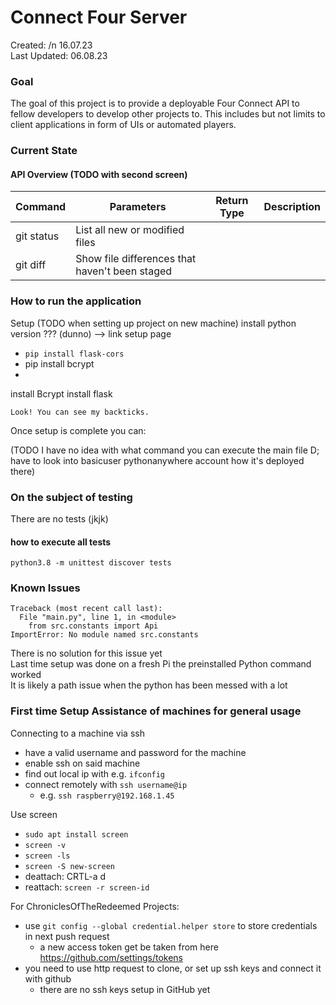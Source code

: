 # Connect Four Server

Created: /n 16.07.23  
Last Updated: 06.08.23

### Goal

The goal of this project is to provide a deployable Four Connect API to fellow developers to develop other projects to.
This includes but not limits to client applications in form of UIs or automated players.

### Current State

#### API Overview (TODO with second screen)

| Command    | Parameters                                     | Return Type | Description | 
|------------|------------------------------------------------|-------------|-------------| 
| git status | List all new or modified files                 |             |             | 
| git diff   | Show file differences that haven't been staged |             |             | 

### How to run the application

Setup (TODO when setting up project on new machine)
install python version ???  (dunno)
--> link setup page  

 - `pip install flask-cors`
 - pip install bcrypt
 - 
install Bcrypt
install flask

```
Look! You can see my backticks.
```
 
Once setup is complete you can:

(TODO I have no idea with what command you can execute the main file D; have to look into basicuser pythonanywhere account how it's deployed there)


### On the subject of testing

There are no tests (jkjk)

#### how to execute all tests

`python3.8 -m unittest discover tests`


### Known Issues

```
Traceback (most recent call last):
  File "main.py", line 1, in <module>
    from src.constants import Api
ImportError: No module named src.constants
```
There is no solution for this issue yet  
Last time setup was done on a fresh Pi the preinstalled Python command worked  
It is likely a path issue when the python has been messed with a lot

### First time Setup Assistance of machines for general usage

Connecting to a machine via ssh
 - have a valid username and password for the machine
 - enable ssh on said machine
 - find out local ip with e.g. `ifconfig`
 - connect remotely with `ssh username@ip`  
   - e.g. `ssh raspberry@192.168.1.45`

Use screen
 - `sudo apt install screen`
 - `screen -v`
 - `screen -ls`
 - `screen -S new-screen`
 - deattach: CRTL-a d 
 - reattach: `screen -r screen-id`

For ChroniclesOfTheRedeemed Projects:

 - use `git config --global credential.helper store` to store credentials in next push request
   - a new access token get be taken from here https://github.com/settings/tokens
 - you need to use http request to clone, or set up ssh keys and connect it with github
   - there are no ssh keys setup in GitHub yet